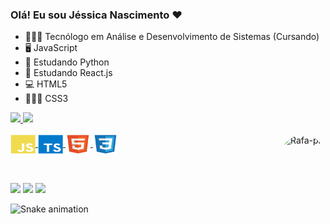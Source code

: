 ### Olá! Eu sou Jéssica Nascimento ❤

- 👩🏽‍🎓 Tecnólogo em Análise e Desenvolvimento de Sistemas (Cursando)
- 🖥 JavaScript
- 🌱 Estudando Python
- 🌱 Estudando React.js
- 💻 HTML5
- 👩🏽‍💻 CSS3

<div>
  <a href="https://github.com/jessicacfsb">
  <img height="165em" src="https://github-readme-stats.vercel.app/api?username=jessicacfsb&show_icons=true&theme=radical&include_all_commits=true&count_private=true"/>
  <img src="https://github-readme-stats.vercel.app/api/top-langs/?username=jessicacfsb&layout=compact&langs_count=7&theme=radical"/>
</div>
<div style="display: inline_block"><br>
  <img align="center" alt="jessicacfsb-Js" height="30" width="40" src="https://raw.githubusercontent.com/devicons/devicon/master/icons/javascript/javascript-plain.svg">
    <img align="center" alt="jessicacfsb-Ts" height="30" width="40" src="https://raw.githubusercontent.com/devicons/devicon/master/icons/typescript/typescript-plain.svg">
  <img align="center" alt="jessicacfsb-HTML" height="30" width="40" src="https://raw.githubusercontent.com/devicons/devicon/master/icons/html5/html5-original.svg">
  <img align="center" alt="jessicacfsb-CSS" height="30" width="40" src="https://raw.githubusercontent.com/devicons/devicon/master/icons/css3/css3-original.svg">
  <img align="right" alt="Rafa-pic" height="150" style="border-radius:50px;" src="https://cdn.discordapp.com/attachments/798689520609394700/897233682463588362/Design_sem_nome.gif">
</div>
  
  ##
  <br>
  
<div> 
  <a href="https://www.instagram.com/jehh.nascimento" target="_blank"><img src="https://img.shields.io/badge/-Instagram-%23E4405F?style=for-the-badge&logo=instagram&logoColor=white" target="_blank"></a>
  <a href = "mailto:jessicafnb.dev@gmail.com"><img src="https://img.shields.io/badge/-Gmail-%23333?style=for-the-badge&logo=gmail&logoColor=white" target="_blank"></a>
  <a href="https://www.linkedin.com/in/jessica-nascimento-896486211/" target="_blank"><img src="https://img.shields.io/badge/-LinkedIn-%230077B5?style=for-the-badge&logo=linkedin&logoColor=white" target="_blank"></a> 
  
  ![Snake animation](https://github.com/jessicacfsb/jessicacfsb/blob/output/github-contribution-grid-snake.svg)
 
</div>
